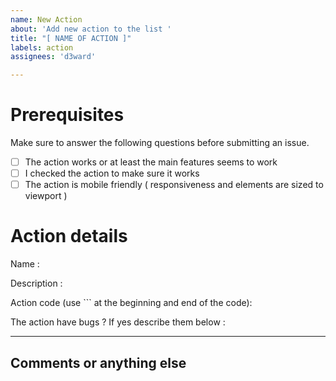 ```yaml
---
name: New Action
about: 'Add new action to the list '
title: "[ NAME OF ACTION ]"
labels: action
assignees: 'd3ward'

---
```


# Prerequisites

Make sure to answer the following questions before submitting an issue. 

- [ ] The action works or at least the main features seems to work 
- [ ] I checked the action to make sure it works
- [ ] The action is mobile friendly ( responsiveness and elements are sized to viewport )

# Action details

Name : 

Description :

Action code (use ``` at the beginning and end of the code): 

The action have bugs ? If yes describe them below :

--------------------
## Comments or anything else
